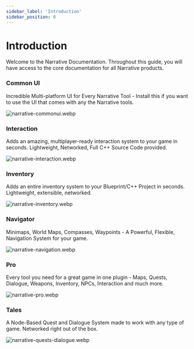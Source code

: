 ```yaml
---
sidebar_label: 'Introduction'
sidebar_position: 0
---
```


# Introduction

Welcome to the Narrative Documentation. Throughout this guide, you will have access to the core documentation for all Narrative products.

### Common UI
Incredible Multi-platform UI for Every Narrative Tool - Install this if you want to use the UI that comes with any the Narrative tools.

![narrative-commonui.webp](/img/narrative-commonui.webp)

### Interaction
Adds an amazing, multiplayer-ready interaction system to your game in seconds. Lightweight, Networked, Full C++ Source Code provided.

![narrative-interaction.webp](/img/narrative-interaction.webp)

### Inventory
Adds an entire inventory system to your Blueprint/C++ Project in seconds. Lightweight, extensible, networked.

![narrative-inventory.webp](/img/narrative-inventory.webp)

### Navigator
Minimaps, World Maps, Compasses, Waypoints - A Powerful, Flexible, Navigation System for your game.

![narrative-navigation.webp](/img/narrative-navigation.webp)

### Pro
Every tool you need for a great game in one plugin - Maps, Quests, Dialogue, Weapons, Inventory, NPCs, Interaction and much more.

![narrative-pro.webp](/img/narrative-pro.webp)

### Tales
A Node-Based Quest and Dialogue System made to work with any type of game. Networked right out of the box.

![narrative-quests-dialogue.webp](/img/narrative-quests-dialogue.webp)